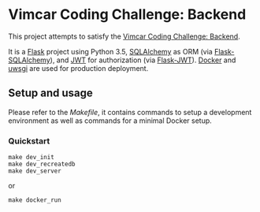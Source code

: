 # Vimcar Coding Challenge: Backend

This project attempts to satisfy the
[Vimcar Coding Challenge: Backend][vimcar-challenge].

It is a [Flask][flask] project using Python 3.5, [SQLAlchemy][sqlalchemy] as ORM
(via [Flask-SQLAlchemy][flask-sqlalchemy]), and [JWT][jwt] for authorization
(via [Flask-JWT][flask-jwt]). [Docker][docker] and [uwsgi][uwsgi] are used for
production deployment.

[vimcar-challenge]: https://github.com/vimcar/backend-challenge
[flask]: http://flask.pocoo.org/
[sqlalchemy]: http://www.sqlalchemy.org/
[flask-sqlalchemy]: http://flask-sqlalchemy.pocoo.org/
[jwt]: https://jwt.io/
[flask-jwt]: https://pythonhosted.org/Flask-JWT/
[docker]: https://www.docker.com/
[uwsgi]: https://uwsgi-docs.readthedocs.io/

## Setup and usage

Please refer to the *Makefile*, it contains commands to setup a development
environment as well as commands for a minimal Docker setup.

### Quickstart

```
make dev_init
make dev_recreatedb
make dev_server
```
or
```
make docker_run
```
